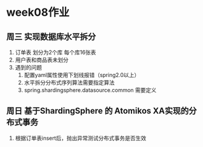 # week08作业

## 周三 实现数据库水平拆分

1. 订单表 划分为2个库 每个库16张表
2. 用户表和商品表未划分
3. 遇到的问题
    1. 配置yaml属性使用下划线报错（spring2.0以上）
    2. 水平拆分分布式序列算法需要指定算法
    3. spring.shardingsphere.datasource.common 需要定义

## 周日 基于ShardingSphere 的 Atomikos XA实现的分布式事务

1. 根据订单表insert后，抛出异常测试分布式事务是否生效